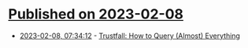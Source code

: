 # [Published on 2023-02-08](index.md)

* [2023-02-08, 07:34:12](https://news.ycombinator.com/item?id=34705246) - [Trustfall: How to Query (Almost) Everything](https://github.com/obi1kenobi/trustfall)
